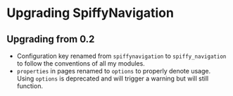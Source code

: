 # Upgrading SpiffyNavigation

## Upgrading from 0.2
- Configuration key renamed from `spiffynavigation` to `spiffy_navigation` to follow the conventions of all my modules.
- `properties` in pages renamed to `options` to properly denote usage. Using `options` is deprecated and will trigger a
  warning but will still function.
